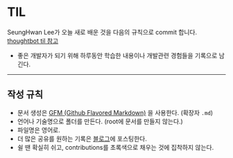 # TIL

SeungHwan Lee가 오늘 새로 배운 것을 다음의 규칙으로 commit 합니다. [thoughtbot til 참고](https://github.com/thoughtbot/til)

* 좋은 개발자가 되기 위해 하루동안 학습한 내용이나 개발관련 경험들을 기록으로 남긴다.


---

## 작성 규칙
- 문서 생성은 [GFM (Github Flavored Markdown)](https://help.github.com/articles/github-flavored-markdown/) 을 사용한다. (확장자 `.md`)
- 언어나 기술명으로 폴더를 만든다. (root에 문서를 만들지 않는다.)
- 파일명은 영어로.
- 더 많은 공유를 원하는 기록은 [블로그](https://velog.io/@sh981013s)에 포스팅한다.
- 쉴 땐 확실히 쉬고, contributions를 초록색으로 채우는 것에 집착하지 않는다.
